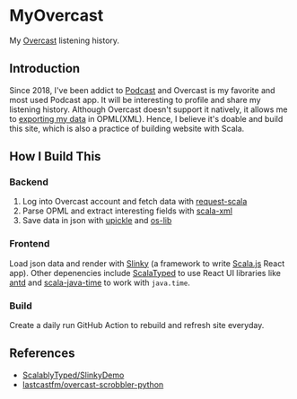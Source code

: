 # MyOvercast

My [Overcast](https://overcast.fm/) listening history.

## Introduction

Since 2018, I've been addict to [Podcast](https://en.wikipedia.org/wiki/Podcast) and Overcast is my favorite and most used Podcast app.
It will be interesting to profile and share my listening history. Although Overcast doesn't support it natively, it allows me to
[exporting my data](https://overcast.fm/account/export_opml/extended) in OPML(XML). Hence, I believe it's doable and build this site,
which is also a practice of building website with Scala.

## How I Build This 

### Backend

1. Log into Overcast account and fetch data with [request-scala](https://github.com/com-lihaoyi/requests-scala)
2. Parse OPML and extract interesting fields with [scala-xml](https://github.com/scala/scala-xml)
3. Save data in json with [upickle](https://github.com/com-lihaoyi/upickle) and [os-lib](https://github.com/com-lihaoyi/os-lib)

### Frontend

Load json data and render with [Slinky](https://github.com/shadaj/slinky) (a framework to write [Scala.js](https://www.scala-js.org/) React app).
Other depenencies include [ScalaTyped](https://scalablytyped.org/) to use React UI libraries like [antd](https://ant.design/) and [scala-java-time](https://github.com/cquiroz/scala-java-time)
to work with `java.time`.

### Build

Create a daily run GitHub Action to rebuild and refresh site everyday.

## References

* [ScalablyTyped/SlinkyDemo](https://github.com/ScalablyTyped/SlinkyDemos)
* [lastcastfm/overcast-scrobbler-python](https://github.com/lastcastfm/overcast-scrobbler-python)
